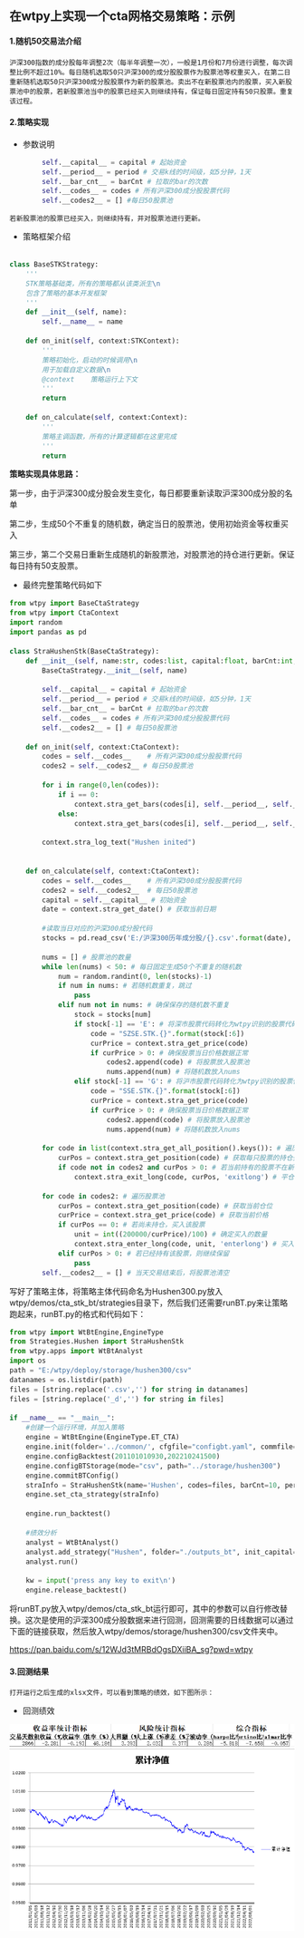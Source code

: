 ## 在wtpy上实现一个cta网格交易策略：示例

#### 1.随机50交易法介绍

	沪深300指数的成分股每年调整2次（每半年调整一次），一般是1月份和7月份进行调整，每次调整比例不超过10%。每日随机选取50只沪深300的成分股股票作为股票池等权重买入，在第二日重新随机选取50只沪深300成分股股票作为新的股票池。卖出不在新股票池内的股票，买入新股票池中的股票，若新股票池当中的股票已经买入则继续持有，保证每日固定持有50只股票。重复该过程。

#### 2.策略实现

- 参数说明

```python
		self.__capital__ = capital # 起始资金
		self.__period__ = period # 交易k线的时间级，如5分钟，1天
		self.__bar_cnt__ = barCnt # 拉取的bar的次数
		self.__codes__ = codes # 所有沪深300成分股股票代码
		self.__codes2__ = [] #每日50股票池
```
	若新股票池的股票已经买入，则继续持有，并对股票池进行更新。
- 策略框架介绍

```python

class BaseSTKStrategy:
    '''
    STK策略基础类，所有的策略都从该类派生\n
    包含了策略的基本开发框架
    '''
    def __init__(self, name):
        self.__name__ = name

    def on_init(self, context:STKContext):
        '''
        策略初始化，启动的时候调用\n
        用于加载自定义数据\n
        @context    策略运行上下文
        '''
        return
        
    def on_calculate(self, context:Context):
        '''
        策略主调函数，所有的计算逻辑都在这里完成
        '''
        return
```

**策略实现具体思路：**

第一步，由于沪深300成分股会发生变化，每日都要重新读取沪深300成分股的名单

第二步，生成50个不重复的随机数，确定当日的股票池，使用初始资金等权重买入

第三步，第二个交易日重新生成随机的新股票池，对股票池的持仓进行更新。保证每日持有50支股票。

- 最终完整策略代码如下

```python
from wtpy import BaseCtaStrategy
from wtpy import CtaContext
import random
import pandas as pd

class StraHushenStk(BaseCtaStrategy):
    def __init__(self, name:str, codes:list, capital:float, barCnt:int, period:str):
        BaseCtaStrategy.__init__(self, name)

		self.__capital__ = capital # 起始资金
		self.__period__ = period # 交易k线的时间级，如5分钟，1天
		self.__bar_cnt__ = barCnt # 拉取的bar的次数
		self.__codes__ = codes # 所有沪深300成分股股票代码
		self.__codes2__ = [] # 每日50股票池

    def on_init(self, context:CtaContext):
        codes = self.__codes__    # 所有沪深300成分股股票代码
        codes2 = self.__codes2__ # 每日50股票池

        for i in range(0,len(codes)):
            if i == 0:
                context.stra_get_bars(codes[i], self.__period__, self.__bar_cnt__, isMain=True) # 设置第一支股票为主要品种
            else:
                context.stra_get_bars(codes[i], self.__period__, self.__bar_cnt__, isMain=False)

        context.stra_log_text("Hushen inited")

    
    def on_calculate(self, context:CtaContext):
        codes = self.__codes__    # 所有沪深300成分股股票代码
        codes2 = self.__codes2__  # 每日50股票池
        capital = self.__capital__ # 初始资金
        date = context.stra_get_date() # 获取当前日期

        #读取当日对应的沪深300成分股代码
        stocks = pd.read_csv('E:/沪深300历年成分股/{}.csv'.format(date), index_col=0)['order_book_id'].values 

        nums = [] # 股票池的数量
        while len(nums) < 50: # 每日固定生成50个不重复的随机数
            num = random.randint(0, len(stocks)-1)
            if num in nums: # 若随机数重复，跳过
                pass
            elif num not in nums: # 确保保存的随机数不重复
                stock = stocks[num]
                if stock[-1] == 'E': # 将深市股票代码转化为wtpy识别的股票代码
                    code = "SZSE.STK.{}".format(stock[:6])
                    curPrice = context.stra_get_price(code)
                    if curPrice > 0: # 确保股票当日价格数据正常
                        codes2.append(code) # 将股票放入股票池
                        nums.append(num) # 将随机数放入nums
                elif stock[-1] == 'G': # 将沪市股票代码转化为wtpy识别的股票代码
                    code = "SSE.STK.{}".format(stock[:6])
                    curPrice = context.stra_get_price(code)
                    if curPrice > 0: # 确保股票当日价格数据正常
                        codes2.append(code) # 将股票放入股票池
                        nums.append(num) # 将随机数放入nums

        for code in list(context.stra_get_all_position().keys()): # 遍历当前的持仓
            curPos = context.stra_get_position(code) # 获取每只股票的持仓头寸
            if code not in codes2 and curPos > 0: # 若当前持有的股票不在新生成的股票池内
                context.stra_exit_long(code, curPos, 'exitlong') # 平仓

        for code in codes2: # 遍历股票池
            curPos = context.stra_get_position(code) # 获取当前仓位
            curPrice = context.stra_get_price(code) # 获取当前价格
            if curPos == 0: # 若尚未持仓，买入该股票
                unit = int((200000/curPrice)/100) # 确定买入的数量
                context.stra_enter_long(code, unit, 'enterlong') # 买入unit手code
            elif curPos > 0: # 若已经持有该股票，则继续保留
                pass
        self.__codes2__ = [] # 当天交易结束后，将股票池清空

```

写好了策略主体，将策略主体代码命名为Hushen300.py放入wtpy/demos/cta_stk_bt/strategies目录下，然后我们还需要runBT.py来让策略跑起来，runBT.py的格式和代码如下：

```python
from wtpy import WtBtEngine,EngineType
from Strategies.Hushen import StraHushenStk
from wtpy.apps import WtBtAnalyst
import os
path = "E:/wtpy/deploy/storage/hushen300/csv"
datanames = os.listdir(path)
files = [string.replace('.csv','') for string in datanames]
files = [string.replace('_d','') for string in files]

if __name__ == "__main__":
    #创建一个运行环境，并加入策略
    engine = WtBtEngine(EngineType.ET_CTA)
    engine.init(folder='../common/', cfgfile="configbt.yaml", commfile="stk_comms.json", contractfile="stocks.json")
    engine.configBacktest(201101010930,202210241500)
    engine.configBTStorage(mode="csv", path="../storage/hushen300")
    engine.commitBTConfig()
    straInfo = StraHushenStk(name='Hushen', codes=files, barCnt=10, period="d", capital=10000000)
    engine.set_cta_strategy(straInfo)

    engine.run_backtest()

    #绩效分析
    analyst = WtBtAnalyst()
    analyst.add_strategy("Hushen", folder="./outputs_bt", init_capital=10000000, rf=0.02, annual_trading_days=240)
    analyst.run()

    kw = input('press any key to exit\n')
    engine.release_backtest()
```

将runBT.py放入wtpy/demos/cta_stk_bt运行即可，其中的参数可以自行修改替换。这次是使用的沪深300成分股数据来进行回测，回测需要的日线数据可以通过下面的链接获取，然后放入wtpy/demos/storage/hushen300/csv文件夹中。

https://pan.baidu.com/s/12WJd3tMRBdOgsDXiiBA_sg?pwd=wtpy 


#### 3.回测结果

	打开运行之后生成的xlsx文件，可以看到策略的绩效，如下图所示：

- 回测绩效

![](https://raw.githubusercontent.com/leoyinhaiqing/images/main/img/1666854625408.png)